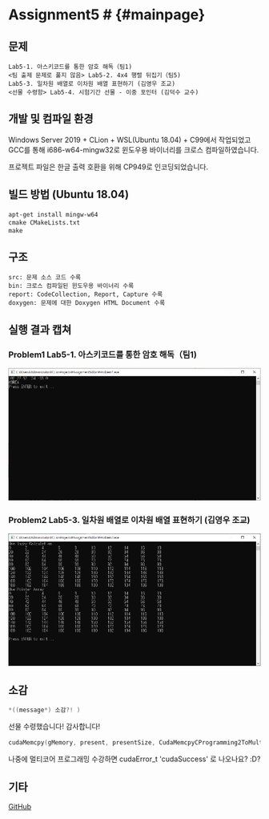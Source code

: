 ﻿# Assignment5 # {#mainpage}

## 문제
```
Lab5-1. 아스키코드를 통한 암호 해독（팀1)
<팀 출제 문제로 풀지 않음> Lab5-2. 4x4 행렬 뒤집기（팀5)
Lab5-3. 일차원 배열로 이차원 배열 표현하기 (김영우 조교)
<선물 수령함> Lab5-4. 시험기간 선물 - 이중 포인터 (김덕수 교수)
```

## 개발 및 컴파일 환경
Windows Server 2019 + CLion + WSL(Ubuntu 18.04) + C99에서 작업되었고 GCC를 통해 i686-w64-mingw32로 윈도우용 바이너리를 크로스 컴파일하였습니다.

프로젝트 파일은 한글 출력 호환을 위해 CP949로 인코딩되었습니다.

## 빌드 방법 (Ubuntu 18.04)
```
apt-get install mingw-w64
cmake CMakeLists.txt
make
```

## 구조
```
src: 문제 소스 코드 수록
bin: 크로스 컴파일된 윈도우용 바이너리 수록
report: CodeCollection, Report, Capture 수록
doxygen: 문제에 대한 Doxygen HTML Document 수록
```

## 실행 결과 캡쳐
### Problem1	Lab5-1. 아스키코드를 통한 암호 해독（팀1)
![Problem1](./report/capture/Problem1.png)
### Problem2	Lab5-3. 일차원 배열로 이차원 배열 표현하기 (김영우 조교)
![Problem3](./report/capture/Problem3.png)

## 소감
```C
*((message*) 소감?! )
```
선물 수령했습니다! 감사합니다!

```C
cudaMemcpy(gMemory, present, presentSize, CudaMemcpyCProgramming2ToMulticoreProgramming);
```
나중에 멀티코어 프로그래밍 수강하면 cudaError_t 'cudaSuccess' 로 나오나요? :D?

## 기타
[GitHub](https://github.com/refracta/koreatech-assignment/tree/master/CPrograming2)